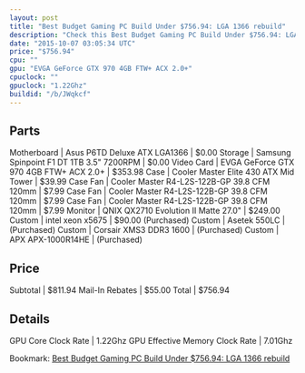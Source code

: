 ```yaml
---
layout: post
title: "Best Budget Gaming PC Build Under $756.94: LGA 1366 rebuild"
description: "Check this Best Budget Gaming PC Build Under $756.94: LGA 1366 rebuild. Motherboard: Asus P6TD Deluxe ATX LGA1366, Storage: Samsung Spinpoint F1 DT 1TB 3.5&quot; 7200RPM, "
date: "2015-10-07 03:05:34 UTC"
price: "$756.94"
cpu: ""
gpu: "EVGA GeForce GTX 970 4GB FTW+ ACX 2.0+"
cpuclock: ""
gpuclock: "1.22Ghz"
buildid: "/b/JWqkcf"
---
```


## Parts

Motherboard | Asus P6TD Deluxe ATX LGA1366 | $0.00
Storage | Samsung Spinpoint F1 DT 1TB 3.5" 7200RPM | $0.00
Video Card | EVGA GeForce GTX 970 4GB FTW+ ACX 2.0+ | $353.98
Case | Cooler Master Elite 430 ATX Mid Tower | $39.99
Case Fan | Cooler Master R4-L2S-122B-GP 39.8 CFM 120mm | $7.99
Case Fan | Cooler Master R4-L2S-122B-GP 39.8 CFM 120mm | $7.99
Case Fan | Cooler Master R4-L2S-122B-GP 39.8 CFM 120mm | $7.99
Monitor | QNIX QX2710 Evolution II Matte 27.0" | $249.00
Custom | intel xeon x5675 | $90.00 (Purchased)
Custom | Asetek 550LC | (Purchased)
Custom | Corsair XMS3 DDR3 1600 | (Purchased)
Custom | APX APX-1000R14HE | (Purchased)

## Price

Subtotal | $811.94
Mail-In Rebates | $55.00
Total | $756.94

## Details

GPU Core Clock Rate | 1.22Ghz
GPU Effective Memory Clock Rate | 7.01Ghz

Bookmark: [Best Budget Gaming PC Build Under $756.94: LGA 1366 rebuild](http://pcbuilders.github.io/2015/10/07/best-budget-gaming-pc-build-under-756-dollars-dot-94-lga-1366-rebuild/)
